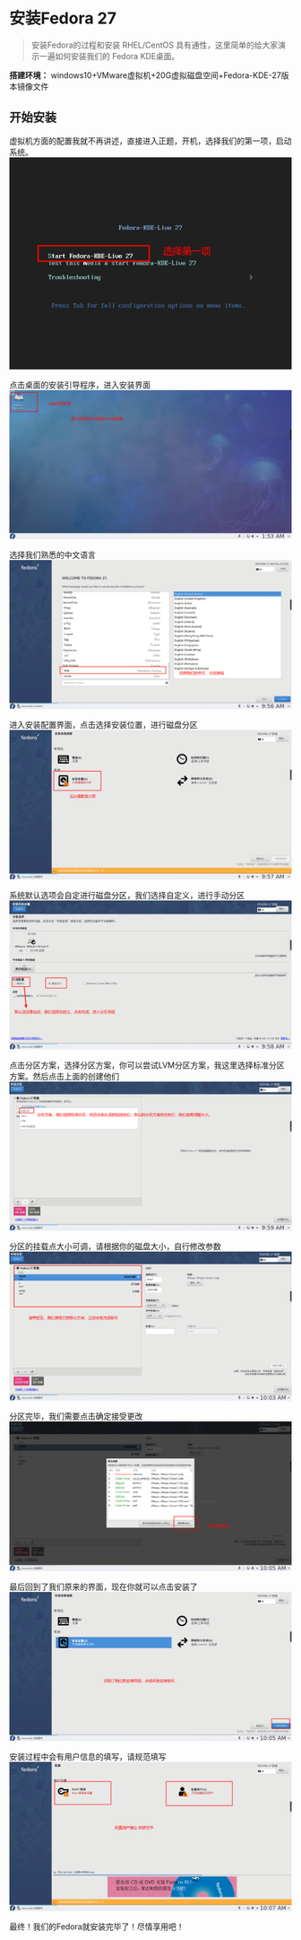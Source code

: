 # 安装Fedora 27

> 安装Fedora的过程和安装 RHEL/CentOS 具有通性，这里简单的给大家演示一遍如何安装我们的 Fedora KDE桌面。

**搭建环境：** windows10+VMware虚拟机+20G虚拟磁盘空间+Fedora-KDE-27版本镜像文件

## 开始安装

虚拟机方面的配置我就不再讲述，直接进入正题，开机，选择我们的第一项，启动系统。
![1](../public/fedora/install/install1.png)

点击桌面的安装引导程序，进入安装界面
![1](../public/fedora/install/install2.png)

选择我们熟悉的中文语言
![1](../public/fedora/install/install3.png)

进入安装配置界面，点击选择安装位置，进行磁盘分区
![1](../public/fedora/install/install4.png)

系统默认选项会自定进行磁盘分区，我们选择自定义，进行手动分区
![1](../public/fedora/install/install5.png)

点击分区方案，选择分区方案，你可以尝试LVM分区方案，我这里选择标准分区方案。然后点击上面的创建他们
![1](../public/fedora/install/install6.png)

分区的挂载点大小可调，请根据你的磁盘大小，自行修改参数
![1](../public/fedora/install/install7.png)

分区完毕，我们需要点击确定接受更改
![1](../public/fedora/install/install8.png)

最后回到了我们原来的界面，现在你就可以点击安装了
![1](../public/fedora/install/install9.png)

安装过程中会有用户信息的填写，请规范填写
![1](../public/fedora/install/install10.png)

最终！我们的Fedora就安装完毕了！尽情享用吧！